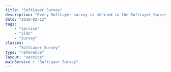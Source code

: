 ```yaml
---
title: "SoftLayer_Survey"
description: "Every SoftLayer survey is defined in the SoftLayer_Survey service. Softlayer survey's have questions and answers from SoftLayer users. "
date: "2018-02-12"
tags:
    - "service"
    - "sldn"
    - "Survey"
classes:
    - "SoftLayer_Survey"
type: "reference"
layout: "service"
mainService : "SoftLayer_Survey"
---
```

